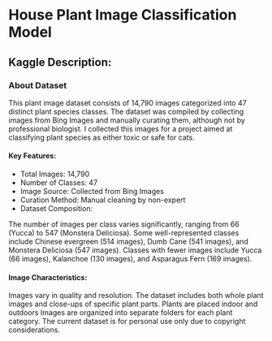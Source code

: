# House Plant Image Classification Model
## Kaggle Description: 
### About Dataset
This plant image dataset consists of 14,790 images categorized into 47 distinct plant species classes. The dataset was compiled by collecting images from Bing Images and manually curating them, although not by professional biologist. I collected this images for a project aimed at classifying plant species as either toxic or safe for cats.

#### Key Features:

- Total Images: 14,790
- Number of Classes: 47
- Image Source: Collected from Bing Images
- Curation Method: Manual cleaning by non-expert
- Dataset Composition:

The number of images per class varies significantly, ranging from 66 (Yucca) to 547 (Monstera Deliciosa).
Some well-represented classes include Chinese evergreen (514 images), Dumb Cane (541 images), and Monstera Deliciosa (547 images).
Classes with fewer images include Yucca (66 images), Kalanchoe (130 images), and Asparagus Fern (169 images).

#### Image Characteristics:

Images vary in quality and resolution.
The dataset includes both whole plant images and close-ups of specific plant parts.
Plants are placed indoor and outdoors
Images are organized into separate folders for each plant category.
The current dataset is for personal use only due to copyright considerations.

